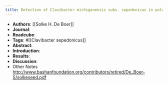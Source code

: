 ```yaml
---
title: Detection of Clavibacter michiganensis subs. sepedonicus in potato stems and tubers grown from seed pieces with various levels of inoculum
---
```


- **Authors**: [[Solke H. De Boer]]
- **Journal**:
- **Readcube**:
- **Tags**: #[[Clavibacter sepedonicus]]
- **Abstract**:
- **Introduction**:
- **Results**:
- **Discussion**:
- Other Notes http://www.bashanfoundation.org/contributors/retired/De_Boer-S/solkeseed.pdf